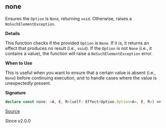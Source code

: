 ## none

Ensures the `Option` is `None`, returning `void`. Otherwise, raises a
`NoSuchElementException`.

**Details**

This function checks if the provided `Option` is `None`. If it is, it returns
an effect that produces no result (i.e., `void`). If the `Option` is not
`None` (i.e., it contains a value), the function will raise a
`NoSuchElementException` error.

**When to Use**

This is useful when you want to ensure that a certain value is absent (i.e.,
`None`) before continuing execution, and to handle cases where the value is
unexpectedly present.

**Signature**

```ts
declare const none: <A, E, R>(self: Effect<Option.Option<A>, E, R>) => Effect<void, E | Cause.NoSuchElementException, R>
```

[Source](https://github.com/Effect-TS/effect/tree/main/packages/effect/src/Effect.ts#L3013)

Since v2.0.0